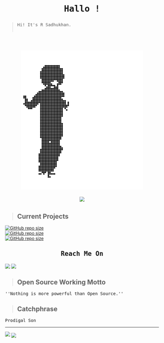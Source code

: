 <h1 align="center"><pre>Hallo !</pre></h1>


><pre>Hi! It's R Sadhukhan.

<br>
<h2 align="center"><img src="autoload/STRd.gif" ></h2>

<h6 align="center"><a href="https://open.spotify.com/track/3S2R0EVwBSAVMd5UMgKTL0?si=Zu5t6ed1QdCRjdkz3fLr8Q&utm_source=copy-link"><img src="https://img.shields.io/badge/Spotify-1ED760?&style=for-the-badge&logo=spotify&logoColor=black"></a></h6>

> ## Current Projects
<a href="https://github.com/SudipC3/github-explore"><img alt="GitHub repo size" src="https://img.shields.io/github/repo-size/SudipC3/github-explore?color=%23003366&label=github-explore&logo=github&logoColor=black&style=for-the-badge"></a>
<br>
<a href="https://github.com/SadhukhanR/bmiconsole"><img alt="GitHub repo size" src="https://img.shields.io/github/repo-size/SadhukhanR/bmiconsole?color=%23ff6700&label=bmiconsole&logo=github&logoColor=black&style=for-the-badge"></a>
<br>
<a href="https://github.com/SadhukhanR/kex"><img alt="GitHub repo size" src="https://img.shields.io/github/repo-size/SadhukhanR/kex?label=Kex&logo=github&style=for-the-badge"></a>
<h2 align="center"><pre>Reach Me On</pre></h2>
<a href="https://twitter.com/_sadhukhan"><img src="https://img.shields.io/badge/twitter-%231DA1F2.svg?&style=for-the-badge&logo=twitter&logoColor=white" /></a>
<a href="mailto:rohit02sadhukhan@pm.me?subject=Hi! R Sadhukhan"><img src="https://img.shields.io/badge/ProtonMail-8B89CC?style=for-the-badge&logo=protonmail&logoColor=white"/></a>

> ## Open Source Working Motto
<pre>
''Nothing is more powerful than Open Source.''
</pre>

> ## Catchphrase
<pre>
Prodigal Son
</pre>
----------------------------------------
<img src="https://github-readme-stats.vercel.app/api?username=SadhukhanR&theme=red-green">
<img align="center" src="https://github-readme-stats.vercel.app/api/top-langs/?username=SadhukhanR&theme=blue">
